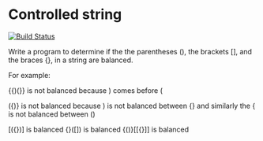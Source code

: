 # Controlled string

[![Build Status](https://travis-ci.org/LuckyCode7/gtest.svg?branch=master)](https://travis-ci.org/LuckyCode7/gtest)

Write a program to determine if the the parentheses (),
the brackets [], and the braces {}, in a string are balanced.

For example:

{{)(}} is not balanced because ) comes before (

({)} is not balanced because ) is not balanced between {}
and similarly the { is not balanced between ()

[({})] is balanced
{}([]) is balanced
{()}[[{}]] is balanced
